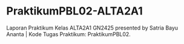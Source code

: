 # PraktikumPBL02-ALTA2A1
Laporan Praktikum Kelas ALTA2A1 GN2425 presented by Satria Bayu Ananta | Kode Tugas Praktikum: PraktikumPBL02.
